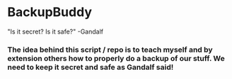 # BackupBuddy

"Is it secret? Is it safe?" -Gandalf

### The idea behind this script / repo is to teach myself and by extension others how to properly do a backup of our stuff. We need to keep it secret and safe as Gandalf said!

